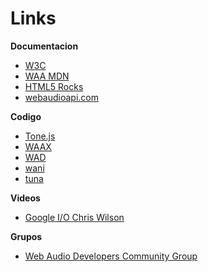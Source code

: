 # Links

**Documentacion**

* [W3C](http://webaudio.github.io/web-audio-api/)
* [WAA MDN](https://developer.mozilla.org/es/docs/Web_Audio_API)
* [HTML5 Rocks](http://www.html5rocks.com/en/tutorials/webaudio/intro/?redirect_from_locale=es)
* [webaudioapi.com](http://webaudioapi.com/)


**Codigo**

* [Tone.js](https://github.com/Tonejs/Tone.js)
* [WAAX](https://github.com/hoch/WAAX)
* [WAD](https://github.com/rserota/wad)
* [wani](http://aklaswad.github.io/wani/)
* [tuna](https://github.com/Theodeus/tuna)


**Videos**

* [Google I/O Chris Wilson](https://www.youtube.com/watch?v=hFsCG7v9Y4c)


**Grupos**

* [Web Audio Developers Community Group](https://www.w3.org/community/audio-dev/)